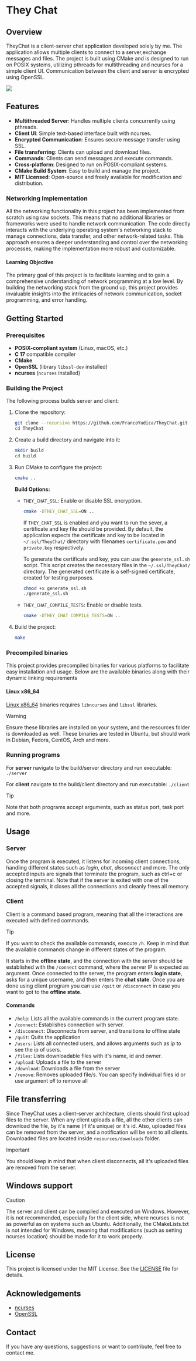 # They Chat

## Overview

TheyChat is a client-server chat application developed solely by me. The application allows multiple clients to connect to a server,exchange messages and files. The project is built using CMake and is designed to run on POSIX systems, utilizing pthreads for multithreading and ncurses for a simple client UI. Communication between the client and server is encrypted using OpenSSL.

![ ](demo_screenshot_0.png)


## Features

- **Multithreaded Server**: Handles multiple clients concurrently using pthreads.
- **Client UI**: Simple text-based interface built with ncurses.
- **Encrypted Communication**: Ensures secure message transfer using SSL.
- **File transferring**: Clients can upload and download files.
- **Commands**: Clients can send messages and execute commands.
- **Cross-platform**: Designed to run on POSIX-compliant systems.
- **CMake Build System**: Easy to build and manage the project.
- **MIT Licensed**: Open-source and freely available for modification and distribution.

### Networking Implementation

All the networking functionality in this project has been implemented from scratch using raw sockets. This means that no additional libraries or frameworks were used to handle network communication. The code directly interacts with the underlying operating system's networking stack to manage connections, data transfer, and other network-related tasks. This approach ensures a deeper understanding and control over the networking processes, making the implementation more robust and customizable.

#### Learning Objective

The primary goal of this project is to facilitate learning and to gain a comprehensive understanding of network programming at a low level. By building the networking stack from the ground up, this project provides invaluable insights into the intricacies of network communication, socket programming, and error handling.

## Getting Started

### Prerequisites

- **POSIX-compliant system** (Linux, macOS, etc.)
- **C 17** compatible compiler
- **CMake**
- **OpenSSL** (library `libssl-dev` installed)
- **ncurses** (`ncurses` installed)

### Building the Project
The following process builds server and client:
1. Clone the repository:
    ```sh
    git clone --recursive https://github.com/FrancoYudica/TheyChat.git
    cd TheyChat
    ```

2. Create a build directory and navigate into it:
    ```sh
    mkdir build
    cd build
    ```

3. Run CMake to configure the project:
    ```sh
    cmake ..
    ```

    **Build Options:**
    - `THEY_CHAT_SSL`: Enable or disable SSL encryption.
      ```sh
      cmake -DTHEY_CHAT_SSL=ON ..
      ```         
        If `THEY_CHAT_SSL` is enabled and you want to run the sever, a certificate and key file should be provided. By default, the application expects the certificate and key to be located in `~/.ssl/TheyChat/` directory with filenames `certificate.pem` and `private.key` respectively.

        To generate the certificate and key, you can use the `generate_ssl.sh` script. This script creates the necessary files in the `~/.ssl/TheyChat/` directory. The generated certificate is a self-signed certificate, created for testing purposes.

        ```sh
        chmod +x generate_ssl.sh
        ./generate_ssl.sh
        ```
    - `THEY_CHAT_COMPILE_TESTS`: Enable or disable tests.
      ```sh
      cmake -DTHEY_CHAT_COMPILE_TESTS=ON ..
      ```

4. Build the project:
    ```sh
    make
    ```
   

### Precompiled binaries
This project provides precompiled binaries for various platforms to facilitate easy installation and usage. Below are the available binaries along with their dynamic linking requirements

#### Linux x86_64
[Linux x86_64](https://github.com/FrancoYudica/TheyChat/tree/main/bin/linux_x86_64) binaries requires `libncurses` and `libssl` libraries. 
> [!WARNING]
> Ensure these libraries are installed on your system, and the resources folder is downloaded as well.
> These binaries are tested in Ubuntu, but should work in Debian, Fedora, CentOS, Arch and more.

### Running programs
For **server** navigate to the build/server directory and run executable: ```./server```

For **client** navigate to the build/client directory and run executable: ```./client```

> [!TIP]  
> Note that both programs accept arguments, such as status port, task port and more.

## Usage

### Server
Once the program is executed, it listens for incoming client connections, handling different states such as *login*, *chat*, *disconnect* and more.
The only accepted inputs are signals that terminate the program, such as ctrl+c or closing the terminal. Note that if the server is exited with one of the accepted signals, it closes all the connections and cleanly frees all memory.

### Client
Client is a command based program, meaning that all the interactions are executed with defined commands. 
> [!TIP]  
> If you want to check the available commands, execute `/h`. Keep in mind that the available commands change in different states of the program. 

It starts in the **offline state**, and the connection with the server should be established with the `/connect` command, where the server IP is expected as argument. Once connected to the server, the program enters **login state**, asks for a unique username, and then enters the **chat state**. Once you are done using client program you can use `/quit` or `/disconnect` in case you want to got to the **offline state**.

#### Commands
- ```/help```: Lists all the available commands in the current program state.
- ```/connect```: Establishes connection with server.
- ```/disconnect```: Disconnects from server, and transitions to offline state
- ```/quit```: Quits the application
- ```/users```: Lists all connected users, and allows arguments such as *ip* to see the ip of users.
- ```/files```: Lists downloadable files with it's name, id and owner.
- ```/upload```: Uploads a file to the server
- ```/download```: Downloads a file from the server
- ```/remove```: Removes uploaded file/s. You can specify individual files id or use argument *all* to remove all

## File transferring
Since TheyChat uses a client-server architecture, clients should first upload files to the server. When any client uploads a file, all the other clients can download the file, by it's name (if it's unique) or it's id.
Also, uploaded files can be removed from the server, and a notification will be sent to all clients.
Downloaded files are located inside ```resources/downloads``` folder.
> [!IMPORTANT]
> You should keep in mind that when client disconnects, all it's uploaded files are removed from the server.

## Windows support
> [!CAUTION]
> The server and client can be compiled and executed on Windows. However, it is not recommended, especially for the client side, where ncurses is not as powerful as on systems such as Ubuntu. Additionally, the CMakeLists.txt is not intended for Windows, meaning that modifications (such as setting ncurses location) should be made for it to work properly.


## License

This project is licensed under the MIT License. See the [LICENSE](LICENSE) file for details.

## Acknowledgements

- [ncurses](https://invisible-island.net/ncurses/)
- [OpenSSL](https://www.openssl.org/)

## Contact

If you have any questions, suggestions or want to contribute, feel free to contact me.
